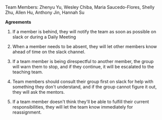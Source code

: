 Team Members: Zhenyu Yu, Wesley Chiba, Maria Saucedo-Flores, Shelly Zhu, Allen Hu, Anthony Jin, Hannah Su

**Agreements**
1. If a member is behind, they will notify the team as soon as possible on slack or during a Daily Meeting

2. When a member needs to be absent, they will let other members know ahead of time on the slack channel. 

3. If a team member is being direspectful to another member, the group will warn them to stop, and if they continue, it will be escalated to the teaching team.

4. Team members should consult their group first on slack for help with something they don't understand, and if the group cannot figure it out, they will ask the mentors. 

5. If a team member doesn't think they'll be able to fulfill their current responsibilities, they will let the team know immediately for reassignment.
